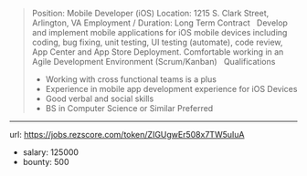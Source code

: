 >
>
>Position: Mobile Developer (iOS) 
>Location: 1215 S. Clark Street, Arlington, VA
>Employment / Duration: Long Term Contract
> 
>Develop and implement mobile applications for iOS mobile devices including coding, bug fixing, unit testing, UI testing (automate), code review, App Center and App Store Deployment. Comfortable working in an Agile Development Environment (Scrum/Kanban)
> 
>Qualifications
> * Working with cross functional teams is a plus
> * Experience in mobile app development experience for iOS Devices
> * Good verbal and social skills
> * BS in Computer Science or Similar Preferred
------
url: https://jobs.rezscore.com/token/ZIGUgwEr508x7TW5uIuA
- salary: 125000
- bounty: 500
